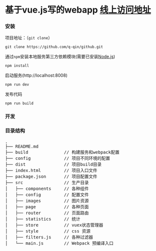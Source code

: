 # 基于vue.js写的webapp [线上访问地址](http://wcjs.3keji.com/)


### 安装

项目地址：（`git clone`）

```shell
git clone https://github.com/q-qin/github.git
```

通过`npm`安装本地服务第三方依赖模块(需要已安装[Node.js](https://nodejs.org/))

```
npm install
```

启动服务(http://localhost:8008)

```
npm run dev
```

发布代码
```
npm run build
```

### 开发

### 目录结构
<pre>
.
├── README.md           
├── build              // 构建服务和webpack配置
├── config             // 项目不同环境的配置
├── dist               // 项目build目录
├── index.html         // 项目入口文件
├── package.json       // 项目配置文件
├── src                // 生产目录
│   ├── components     // 各种组件
│   ├── config         // 配置文件
│   ├── images         // 图片资源
│   ├── page           // 各种页面
│   ├── router         // 页面路由
│   ├── statistics     // 统计
│   ├── store          // vuex状态管理器
│   ├── style          // css 资源
│   ├── filters.js     // 各种过滤器
│   └── main.js        // Webpack 预编译入口
</pre>


